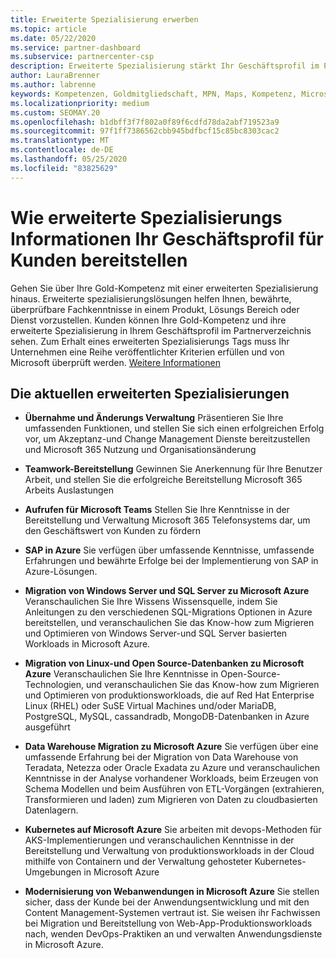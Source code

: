 ```yaml
---
title: Erweiterte Spezialisierung erwerben
ms.topic: article
ms.date: 05/22/2020
ms.service: partner-dashboard
ms.subservice: partnercenter-csp
description: Erweiterte Spezialisierung stärkt Ihr Geschäftsprofil im Partnerverzeichnis. Erfahren Sie, wie Sie erweiterte Spezialisierungs Kompetenzen zusätzlich zu Ihren Gold-Kompetenzen erwerben.
author: LauraBrenner
ms.author: labrenne
keywords: Kompetenzen, Goldmitgliedschaft, MPN, Maps, Kompetenz, Microsoft Partner Network, Netzwerk Mitgliedschaft, erweiterte Spezialisierung
ms.localizationpriority: medium
ms.custom: SEOMAY.20
ms.openlocfilehash: b1dbff3f7f802a0f89f6cdfd78da2abf719523a9
ms.sourcegitcommit: 97f1ff7386562cbb945bdfbcf15c85bc8303cac2
ms.translationtype: MT
ms.contentlocale: de-DE
ms.lasthandoff: 05/25/2020
ms.locfileid: "83825629"
---
```

# <a name="how-advanced-specializations-help-your-business-profile-stand-out-to-customers"></a>Wie erweiterte Spezialisierungs Informationen Ihr Geschäftsprofil für Kunden bereitstellen

Gehen Sie über Ihre Gold-Kompetenz mit einer erweiterten Spezialisierung hinaus. Erweiterte spezialisierungslösungen helfen Ihnen, bewährte, überprüfbare Fachkenntnisse in einem Produkt, Lösungs Bereich oder Dienst vorzustellen. Kunden können Ihre Gold-Kompetenz und ihre erweiterte Spezialisierung in Ihrem Geschäftsprofil im Partnerverzeichnis sehen. Zum Erhalt eines erweiterten Spezialisierungs Tags muss Ihr Unternehmen eine Reihe veröffentlichter Kriterien erfüllen und von Microsoft überprüft werden. [Weitere Informationen](https://partner.microsoft.com/membership/advanced-specialization)

## <a name="the-current-advanced-specializations"></a>Die aktuellen erweiterten Spezialisierungen

- **Übernahme und Änderungs Verwaltung** Präsentieren Sie Ihre umfassenden Funktionen, und stellen Sie sich einen erfolgreichen Erfolg vor, um Akzeptanz-und Change Management Dienste bereitzustellen und Microsoft 365 Nutzung und Organisationsänderung

- **Teamwork-Bereitstellung** Gewinnen Sie Anerkennung für Ihre Benutzer Arbeit, und stellen Sie die erfolgreiche Bereitstellung Microsoft 365 Arbeits Auslastungen

- **Aufrufen für Microsoft Teams** Stellen Sie Ihre Kenntnisse in der Bereitstellung und Verwaltung Microsoft 365 Telefonsystems dar, um den Geschäftswert von Kunden zu fördern

- **SAP in Azure** Sie verfügen über umfassende Kenntnisse, umfassende Erfahrungen und bewährte Erfolge bei der Implementierung von SAP in Azure-Lösungen. 

- **Migration von Windows Server und SQL Server zu Microsoft Azure** Veranschaulichen Sie Ihre Wissens Wissensquelle, indem Sie Anleitungen zu den verschiedenen SQL-Migrations Optionen in Azure bereitstellen, und veranschaulichen Sie das Know-how zum Migrieren und Optimieren von Windows Server-und SQL Server basierten Workloads in Microsoft Azure. 

- **Migration von Linux-und Open Source-Datenbanken zu Microsoft Azure** Veranschaulichen Sie Ihre Kenntnisse in Open-Source-Technologien, und veranschaulichen Sie das Know-how zum Migrieren und Optimieren von produktionsworkloads, die auf Red Hat Enterprise Linux (RHEL) oder SuSE Virtual Machines und/oder MariaDB, PostgreSQL, MySQL, cassandradb, MongoDB-Datenbanken in Azure ausgeführt

- **Data Warehouse Migration zu Microsoft Azure** Sie verfügen über eine umfassende Erfahrung bei der Migration von Data Warehouse von Teradata, Netezza oder Oracle Exadata zu Azure und veranschaulichen Kenntnisse in der Analyse vorhandener Workloads, beim Erzeugen von Schema Modellen und beim Ausführen von ETL-Vorgängen (extrahieren, Transformieren und laden) zum Migrieren von Daten zu cloudbasierten Datenlagern.

- **Kubernetes auf Microsoft Azure** Sie arbeiten mit devops-Methoden für AKS-Implementierungen und veranschaulichen Kenntnisse in der Bereitstellung und Verwaltung von produktionsworkloads in der Cloud mithilfe von Containern und der Verwaltung gehosteter Kubernetes-Umgebungen in Microsoft Azure

- **Modernisierung von Webanwendungen in Microsoft Azure** Sie stellen sicher, dass der Kunde bei der Anwendungsentwicklung und mit den Content Management-Systemen vertraut ist. Sie weisen ihr Fachwissen bei Migration und Bereitstellung von Web-App-Produktionsworkloads nach, wenden DevOps-Praktiken an und verwalten Anwendungsdienste in Microsoft Azure.

